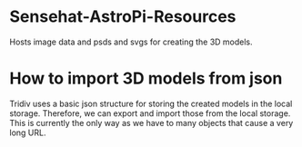 # Sensehat-AstroPi-Resources
Hosts image data and psds and svgs for creating the 3D models.


# How to import 3D models from json

Tridiv uses a basic json structure for storing the created models in the local storage. Therefore, we can export and import those from the local storage. This is currently the only way as we have to many objects that cause a very long URL.